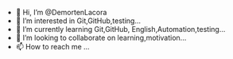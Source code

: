 - 👋 Hi, I’m @DemortenLacora
- 👀 I’m interested in Git,GitHub,testing...
- 🌱 I’m currently learning Git,GitHub, English,Automation,testing...
- 💞️ I’m looking to collaborate on learning,motivation...
- 📫 How to reach me ...

<!---
DemortenLacora/DemortenLacora is a ✨ special ✨ repository because its `Olvas El.md` (this file) appears on your GitHub profile.
You can click the Preview link to take a look at your changes.
--->
